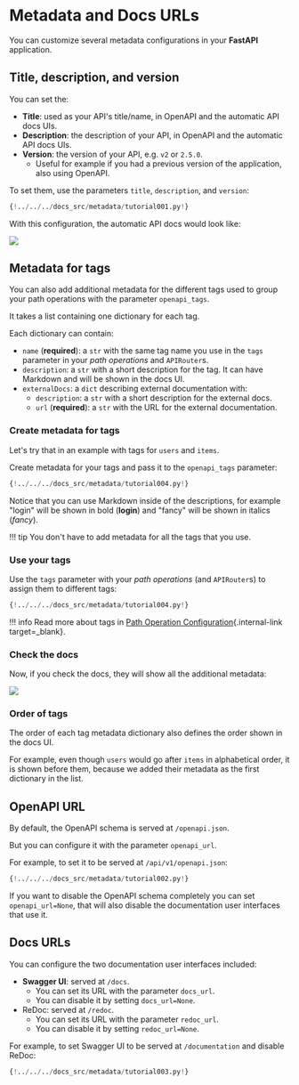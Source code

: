 # Metadata and Docs URLs

You can customize several metadata configurations in your **FastAPI** application.

## Title, description, and version

You can set the:

* **Title**: used as your API's title/name, in OpenAPI and the automatic API docs UIs.
* **Description**: the description of your API, in OpenAPI and the automatic API docs UIs.
* **Version**: the version of your API, e.g. `v2` or `2.5.0`.
    * Useful for example if you had a previous version of the application, also using OpenAPI.

To set them, use the parameters `title`, `description`, and `version`:

```Python hl_lines="4 5 6"
{!../../../docs_src/metadata/tutorial001.py!}
```

With this configuration, the automatic API docs would look like:

<img src="/img/tutorial/metadata/image01.png">

## Metadata for tags

You can also add additional metadata for the different tags used to group your path operations with the parameter `openapi_tags`.

It takes a list containing one dictionary for each tag.

Each dictionary can contain:

* `name` (**required**): a `str` with the same tag name you use in the `tags` parameter in your *path operations* and `APIRouter`s.
* `description`: a `str` with a short description for the tag. It can have Markdown and will be shown in the docs UI.
* `externalDocs`: a `dict` describing external documentation with:
    * `description`: a `str` with a short description for the external docs.
    * `url` (**required**): a `str` with the URL for the external documentation.

### Create metadata for tags

Let's try that in an example with tags for `users` and `items`.

Create metadata for your tags and pass it to the `openapi_tags` parameter:

```Python hl_lines="3 4 5 6 7 8 9 10 11 12 13 14 15 16  18"
{!../../../docs_src/metadata/tutorial004.py!}
```

Notice that you can use Markdown inside of the descriptions, for example "login" will be shown in bold (**login**) and "fancy" will be shown in italics (_fancy_).

!!! tip
    You don't have to add metadata for all the tags that you use.

### Use your tags

Use the `tags` parameter with your *path operations* (and `APIRouter`s) to assign them to different tags:

```Python hl_lines="21  26"
{!../../../docs_src/metadata/tutorial004.py!}
```

!!! info
    Read more about tags in [Path Operation Configuration](../path-operation-configuration/#tags){.internal-link target=_blank}.

### Check the docs

Now, if you check the docs, they will show all the additional metadata:

<img src="/img/tutorial/metadata/image02.png">

### Order of tags

The order of each tag metadata dictionary also defines the order shown in the docs UI.

For example, even though `users` would go after `items` in alphabetical order, it is shown before them, because we added their metadata as the first dictionary in the list.

## OpenAPI URL

By default, the OpenAPI schema is served at `/openapi.json`.

But you can configure it with the parameter `openapi_url`.

For example, to set it to be served at `/api/v1/openapi.json`:

```Python hl_lines="3"
{!../../../docs_src/metadata/tutorial002.py!}
```

If you want to disable the OpenAPI schema completely you can set `openapi_url=None`, that will also disable the documentation user interfaces that use it.

## Docs URLs

You can configure the two documentation user interfaces included:

* **Swagger UI**: served at `/docs`.
    * You can set its URL with the parameter `docs_url`.
    * You can disable it by setting `docs_url=None`.
* ReDoc: served at `/redoc`.
    * You can set its URL with the parameter `redoc_url`.
    * You can disable it by setting `redoc_url=None`.

For example, to set Swagger UI to be served at `/documentation` and disable ReDoc:

```Python hl_lines="3"
{!../../../docs_src/metadata/tutorial003.py!}
```
